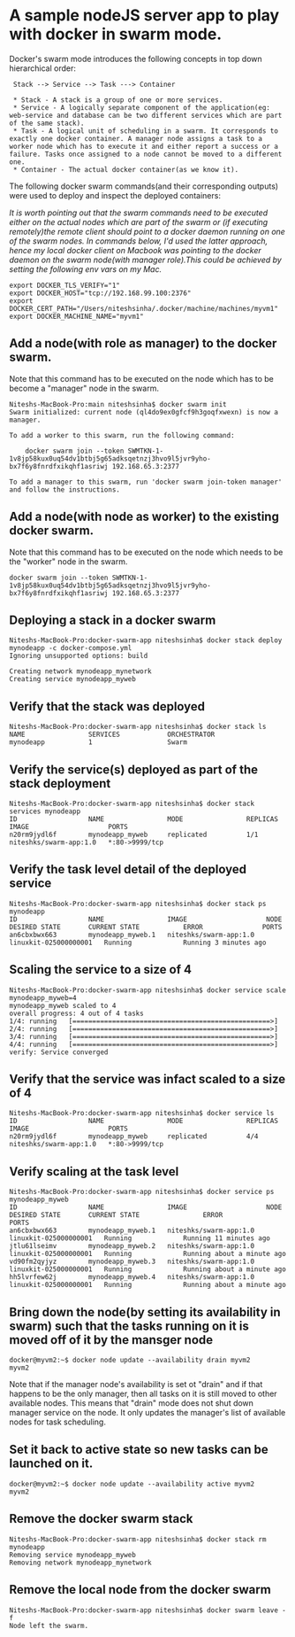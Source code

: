 # A sample nodeJS server app to play with docker in swarm mode. 

Docker's swarm mode introduces the following concepts in top down hierarchical order:

     Stack --> Service --> Task ---> Container

     * Stack - A stack is a group of one or more services.
     * Service - A logically separate component of the application(eg: web-service and database can be two different services which are part of the same stack).
     * Task - A logical unit of scheduling in a swarm. It corresponds to exactly one docker container. A manager node assigns a task to a worker node which has to execute it and either report a success or a failure. Tasks once assigned to a node cannot be moved to a different one.
     * Container - The actual docker container(as we know it). 
     

The following docker swarm commands(and their corresponding outputs) were used to deploy and inspect the deployed containers:

*It is worth pointing out that the swarm commands need to be executed either on the actual nodes which are part of the swarm or (if executing remotely)the remote client should point to a docker daemon running on one of the swarm nodes. In commands below, I'd used the latter approach, hence my local docker client on Macbook was pointing to the docker daemon on the swarm node(with manager role).This could be achieved by setting the following env vars on my Mac.*
```
export DOCKER_TLS_VERIFY="1"
export DOCKER_HOST="tcp://192.168.99.100:2376"
export DOCKER_CERT_PATH="/Users/niteshsinha/.docker/machine/machines/myvm1"
export DOCKER_MACHINE_NAME="myvm1"
``` 
## Add a node(with role as manager) to the docker swarm. 
Note that this command has to be executed on the node which has to be become a "manager" node in the swarm.
```
Niteshs-MacBook-Pro:main niteshsinha$ docker swarm init
Swarm initialized: current node (ql4do9ex0gfcf9h3goqfxwexn) is now a manager.

To add a worker to this swarm, run the following command:

    docker swarm join --token SWMTKN-1-1v8jp58kux0uq54dv1btbj5g65adksqetnzj3hvo9l5jvr9yho-bx7f6y8fnrdfxikqhf1asriwj 192.168.65.3:2377

To add a manager to this swarm, run 'docker swarm join-token manager' and follow the instructions.
```

## Add a node(with node as worker) to the existing docker swarm. 
Note that this command has to be executed on the node which needs to be the "worker" node in the swarm.
```
docker swarm join --token SWMTKN-1-1v8jp58kux0uq54dv1btbj5g65adksqetnzj3hvo9l5jvr9yho-bx7f6y8fnrdfxikqhf1asriwj 192.168.65.3:2377
```

## Deploying a stack in a docker swarm
```
Niteshs-MacBook-Pro:docker-swarm-app niteshsinha$ docker stack deploy mynodeapp -c docker-compose.yml 
Ignoring unsupported options: build

Creating network mynodeapp_mynetwork
Creating service mynodeapp_myweb
```

## Verify that the stack was deployed
```
Niteshs-MacBook-Pro:docker-swarm-app niteshsinha$ docker stack ls
NAME                SERVICES            ORCHESTRATOR
mynodeapp           1                   Swarm
```

## Verify the service(s) deployed as part of the stack deployment
```
Niteshs-MacBook-Pro:docker-swarm-app niteshsinha$ docker stack services mynodeapp
ID                  NAME                MODE                REPLICAS            IMAGE                    PORTS
n20rm9jydl6f        mynodeapp_myweb     replicated          1/1                 niteshks/swarm-app:1.0   *:80->9999/tcp
```

## Verify the task level detail of the deployed service
```
Niteshs-MacBook-Pro:docker-swarm-app niteshsinha$ docker stack ps mynodeapp
ID                  NAME                IMAGE                    NODE                    DESIRED STATE       CURRENT STATE           ERROR               PORTS
an6cbxbwx663        mynodeapp_myweb.1   niteshks/swarm-app:1.0   linuxkit-025000000001   Running             Running 3 minutes ago                       
```

## Scaling the service to a size of 4
```
Niteshs-MacBook-Pro:docker-swarm-app niteshsinha$ docker service scale mynodeapp_myweb=4
mynodeapp_myweb scaled to 4
overall progress: 4 out of 4 tasks 
1/4: running   [==================================================>] 
2/4: running   [==================================================>] 
3/4: running   [==================================================>] 
4/4: running   [==================================================>] 
verify: Service converged 
```

## Verify that the service was infact scaled to a size of 4
```
Niteshs-MacBook-Pro:docker-swarm-app niteshsinha$ docker service ls
ID                  NAME                MODE                REPLICAS            IMAGE                    PORTS
n20rm9jydl6f        mynodeapp_myweb     replicated          4/4                 niteshks/swarm-app:1.0   *:80->9999/tcp
```

## Verify scaling at the task level
```
Niteshs-MacBook-Pro:docker-swarm-app niteshsinha$ docker service ps mynodeapp_myweb
ID                  NAME                IMAGE                    NODE                    DESIRED STATE       CURRENT STATE                ERROR               PORTS
an6cbxbwx663        mynodeapp_myweb.1   niteshks/swarm-app:1.0   linuxkit-025000000001   Running             Running 11 minutes ago                           
jtlu61lseimv        mynodeapp_myweb.2   niteshks/swarm-app:1.0   linuxkit-025000000001   Running             Running about a minute ago                       
vd90fm2qyjyz        mynodeapp_myweb.3   niteshks/swarm-app:1.0   linuxkit-025000000001   Running             Running about a minute ago                       
hh5lvrfew62j        mynodeapp_myweb.4   niteshks/swarm-app:1.0   linuxkit-025000000001   Running             Running about a minute ago                       
```

## Bring down the node(by setting its availability in swarm) such that the tasks running on it is moved off of it by the mansger node
```
docker@myvm2:~$ docker node update --availability drain myvm2
myvm2
```
Note that if the manager node's availability is set ot "drain" and if that happens to be the only manager, then all tasks on it is still moved to other available nodes. This means that "drain" mode does not shut down manager service on the node. It only updates the manager's list of available nodes for task scheduling. 


## Set it back to active state so new tasks can be launched on it.
```
docker@myvm2:~$ docker node update --availability active myvm2
myvm2
```

## Remove the docker swarm stack
```
Niteshs-MacBook-Pro:docker-swarm-app niteshsinha$ docker stack rm mynodeapp
Removing service mynodeapp_myweb
Removing network mynodeapp_mynetwork
```

## Remove the local node from the docker swarm
```
Niteshs-MacBook-Pro:docker-swarm-app niteshsinha$ docker swarm leave -f
Node left the swarm.
```
